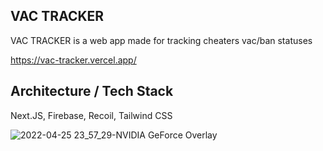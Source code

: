## VAC TRACKER

VAC TRACKER is a web app made for tracking cheaters vac/ban statuses

https://vac-tracker.vercel.app/

## Architecture / Tech Stack

Next.JS, Firebase, Recoil, Tailwind CSS

![2022-04-25 23_57_29-NVIDIA GeForce Overlay](https://user-images.githubusercontent.com/50103228/165181842-5fe86d84-825d-42ee-b974-ec1238c16c34.png)
